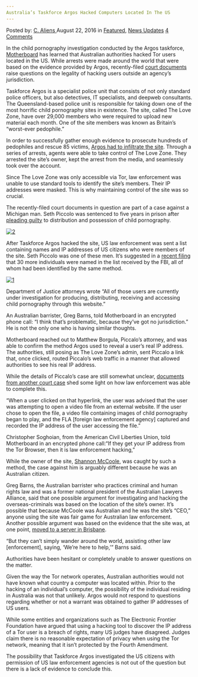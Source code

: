 ```yaml
---
Australia’s Taskforce Argos Hacked Computers Located In The US
---
```

<article class="post-listing post-15198 post type-post status-publish format-standard has-post-thumbnail hentry  tag-argos tag-australias tag-computers tag-hacked tag-located tag-taskforce">
    <div class="post-inner">
        <span>Posted by: <a href="https://www.deepdotweb.com/author/caliens/" title="">C. Aliens </a></span>
    <span>August 22, 2016</span>
    <span>in <a href="https://www.deepdotweb.com/category/deepdot-news/" rel="category tag">Featured</a>, <a href="https://www.deepdotweb.com/category/news-updates/" rel="category tag">News Updates</a></span>
    <span><a href="https://www.deepdotweb.com/2016/08/22/australias-taskforce-argos-hacked-computers-located-us/#comments">4 Comments</a></span>
    </p>
    <div class="clear"></div>
    <div class="entry">
    <p>In the child pornography investigation conducted by the Argos taskforce, <a href="https://motherboard.vice.com/read/australian-authorities-hacked-computers-in-the-us">Motherboard</a> has learned that Australian authorities hacked Tor users located in the US. While arrests were made around the world that were based on the evidence provided by Argos, recently-filed <a href="https://www.documentcloud.org/documents/3010091-03-10-2016-Commentaries.html">court documents</a> raise questions on the legality of hacking users outside an agency’s jurisdiction.</p>
    <p>Taskforce Argos is a specialist police unit that consists of not only standard police officers, but also detectives, IT specialists, and deepweb consultants. The Queensland-based police unit is responsible for taking down one of the most horrific child pornography sites in existence. The site, called The Love Zone, have over 29,000 members who were required to upload new material each month. One of the site members was known as Britain’s “worst-ever pedophile.”</p>
    <p>In order to successfully gather enough evidence to prosecute hundreds of pedophiles and rescue 85 victims, <a href="https://www.deepdotweb.com/2016/07/20/police-infiltrated-darknet-forum-hunt-pedophiles/">Argos had to infiltrate the site</a>. Through a series of arrests, agents were able to take control of The Love Zone. They arrested the site’s owner, kept the arrest from the media, and seamlessly took over the account.</p>
    <p>Since The Love Zone was only accessible via Tor, law enforcement was unable to use standard tools to identify the site’s members. Their IP addresses were masked. This is why maintaining control of the site was so crucial.</p>
    <p>The recently-filed court documents in question are part of a case against a Michigan man. Seth Piccolo was sentenced to five years in prison after <a href="http://www.mlive.com/news/grand-rapids/index.ssf/2016/07/man_repulsed_exhilarated_by_ch.html">pleading guilty</a> to distribution and possession of child pornography.</p>
    <p><a href="/imgs/2016/08/2-3.png"><img class="aligncenter  wp-image-15200" src="/imgs/2016/08/2-3.png" alt="2" width="1071" height="529" srcset="/imgs/2016/08/2-3.png 1381w, /imgs/2016/08/2-3-300x148.png 300w, /imgs/2016/08/2-3-1024x506.png 1024w" sizes="(max-width: 1071px) 100vw, 1071px"/></a></p>
    <p>After Taskforce Argos hacked the site, US law enforcement was sent a list containing names and IP addresses of US citizens who were members of the site. Seth Piccolo was one of these men. It’s suggested in a <a href="https://www.documentcloud.org/documents/3010106-Ex-Parte-Motion-Davis-et-al.html#document/p2/a313415">recent filing</a> that 30 more individuals were named in the list received by the FBI, all of whom had been identified by the same method.</p>
    <p><a href="/imgs/2016/08/1-3.png"><img class="aligncenter size-full wp-image-15199" src="/imgs/2016/08/1-3.png" alt="1" width="541" height="139" srcset="/imgs/2016/08/1-3.png 541w, /imgs/2016/08/1-3-300x77.png 300w" sizes="(max-width: 541px) 100vw, 541px"/></a></p>
    <p>Department of Justice attorneys wrote “All of those users are currently under investigation for producing, distributing, receiving and accessing child pornography through this website.”</p>
    <p>An Australian barrister, Greg Barns, told Motherboard in an encrypted phone call: “I think that&#8217;s problematic, because they&#8217;ve got no jurisdiction.” He is not the only one who is having similar thoughts.</p>
    <p>Motherboard reached out to Matthew Borgula, Piccalo’s attorney, and was able to confirm the method Argos used to reveal a user’s real IP address. The authorities, still posing as The Love Zone’s admin, sent Piccalo a link that, once clicked, routed Piccalo’s web traffic in a manner that allowed authorities to see his real IP address.</p>
    <p>While the details of Piccalo’s case are still somewhat unclear, <a href="https://www.documentcloud.org/documents/3010110-David-Browning-Complaint.html#document/p12/a313418">documents from another court case</a> shed some light on how law enforcement was able to complete this.</p>
    <p>“When a user clicked on that hyperlink, the user was advised that the user was attempting to open a video file from an external website. If the user chose to open the file, a video file containing images of child pornography began to play, and the FLA [foreign law enforcement agency] captured and recorded the IP address of the user accessing the file.”</p>
    <p>Christopher Soghoian, from the American Civil Liberties Union, told Motherboard in an encrypted phone call:“If they get your IP address from the Tor Browser, then it is law enforcement hacking,”</p>
    <p>While the owner of the site, <a href="http://www.abc.net.au/news/2015-08-07/families-sa-carer-shannon-mccoole-jailed/6678564">Shannon McCoole</a>, was caught by such a method, the case against him is arguably different because he was an Australian citizen.</p>
    <p>Greg Barns, the Australian barrister who practices criminal and human rights law and was a former national president of the Australian Lawyers Alliance, said that one possible argument for investigating and hacking the overseas-criminals was based on the location of the site’s owner. It’s possible that because McCoole was Australian and he was the site’s “CEO,” anyone using the site was fair game for Australian law enforcement. Another possible argument was based on the evidence that the site was, at one point, <a href="http://www.couriermail.com.au/news/queensland/heroes-of-task-force-argos-went-to-extreme-lengths-to-track-shannon-mccoole-and-shut-down-sickening-pedophile-site/news-story/264c8cd3d5183f4f53af906bed556489?nk=669970f6e6708dd53e6fcb3df1a9eb2e-1470918967">moved to a server in Brisbane</a>.</p>
    <p>“But they can&#8217;t simply wander around the world, assisting other law [enforcement], saying, ‘We&#8217;re here to help,’” Barns said.</p>
    <p>Authorities have been hesitant or completely unable to answer questions on the matter.</p>
    <p>Given the way the Tor network operates, Australian authorities would not have known what country a computer was located within. Prior to the hacking of an individual’s computer, the possibility of the individual residing in Australia was not that unlikely. Argos would not respond to questions regarding whether or not a warrant was obtained to gather IP addresses of US users.</p>
    <p>While some entities and organizations such as The Electronic Frontier Foundation have argued that using a hacking tool to discover the IP address of a Tor user is a breach of rights, many US judges have disagreed. Judges claim there is no reasonable expectation of privacy when using the Tor network, meaning that it isn’t protected by the Fourth Amendment.</p>
    <p>The possibility that Taskforce Argos investigated the US citizens with permission of US law enforcement agencies is not out of the question but there is a lack of evidence to conclude this.</p>
    </div>
    <span style="display:none"><a href="https://www.deepdotweb.com/tag/argos/" rel="tag">argos</a> <a href="https://www.deepdotweb.com/tag/australias/" rel="tag">australias</a> <a href="https://www.deepdotweb.com/tag/computers/" rel="tag">computers</a> <a href="https://www.deepdotweb.com/tag/hacked/" rel="tag">hacked</a> <a href="https://www.deepdotweb.com/tag/located/" rel="tag">located</a> <a href="https://www.deepdotweb.com/tag/taskforce/" rel="tag">taskforce</a></span> <span style="display:none" class="updated">2016-08-22</span>
    <div style="display:none" class="vcard author" itemprop="author" itemscope itemtype="http://schema.org/Person"><strong class="fn" itemprop="name"><a href="https://www.deepdotweb.com/author/caliens/" title="Posts by C. Aliens" rel="author">C. Aliens</a></strong></div>
    </div>
</article>

